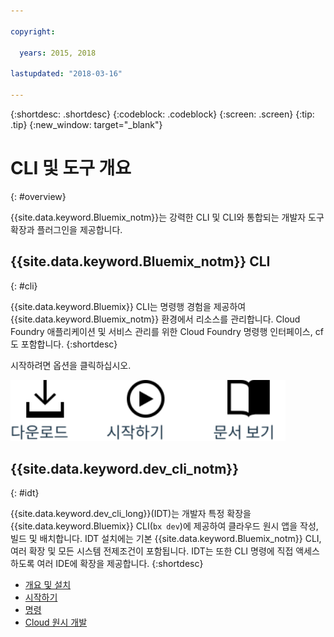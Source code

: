 ```yaml
---

copyright:

  years: 2015, 2018

lastupdated: "2018-03-16"

---
```


{:shortdesc: .shortdesc}
{:codeblock: .codeblock}
{:screen: .screen}
{:tip: .tip}
{:new_window: target="_blank"}

# CLI 및 도구 개요
{: #overview}

{{site.data.keyword.Bluemix_notm}}는 강력한 CLI 및 CLI와 통합되는 개발자 도구 확장과 플러그인을 제공합니다.

## {{site.data.keyword.Bluemix_notm}} CLI
{: #cli}

{{site.data.keyword.Bluemix}} CLI는 명령행 경험을 제공하여 {{site.data.keyword.Bluemix_notm}} 환경에서 리소스를 관리합니다. Cloud Foundry 애플리케이션 및 서비스 관리를 위한 Cloud Foundry 명령행 인터페이스, cf도 포함합니다.
{:shortdesc}

시작하려면 옵션을 클릭하십시오.

<img usemap="#home_map" border="0" class="image" id="image_ztx_crb_f1b" src="images/cli-image.svg" width="440" alt="{{site.data.keyword.Bluemix_notm}} CLI를 빠르게 시작하려면 아이콘을 클릭하십시오." style="width:440px;" />
<map name="home_map" id="home_map">
<area href="/docs/cli/reference/bluemix_cli/all_versions.html" alt="{{site.data.keyword.Bluemix_notm}} CLI 다운로드(새 페이지에서 열림)" title="다운로드" shape="rect" coords="-7, -8, 108, 211" />
<area href="/docs/cli/reference/bluemix_cli/get_started.html" alt="시작하기(새 페이지에서 열림)" title="시작하기" shape="rect" coords="155, -1, 289, 210" />
<area href="/docs/cli/reference/bluemix_cli/bx_cli.html" alt="문서 보기(새 페이지에서 열림)" title="문서 보기" shape="rect" coords="326, -10, 448, 218" />
</map>

## {{site.data.keyword.dev_cli_notm}}
{: #idt}

{{site.data.keyword.dev_cli_long}}(IDT)는 개발자 특정 확장을 {{site.data.keyword.Bluemix}} CLI(`bx dev`)에 제공하여 클라우드 원시 앱을 작성, 빌드 및 배치합니다. IDT 설치에는 기본 {{site.data.keyword.Bluemix_notm}} CLI, 여러 확장 및 모든 시스템 전제조건이 포함됩니다. IDT는 또한 CLI 명령에 직접 액세스하도록 여러 IDE에 확장을 제공합니다.
{:shortdesc}

- [개요 및 설치](/docs/cli/idt/index.html)
- [시작하기](/docs/cli/idt/index.html)
- [명령](/docs/cli/idt/commands.html)
- [Cloud 원시 개발](/docs/cli/index.html)
